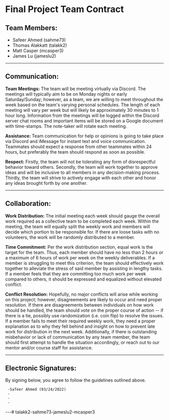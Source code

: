 # Final Project Team Contract
 **Team Members:**
---
 - Safeer Ahmed (sahme73)
 - Thomas Alakkatt (talakk2)
 - Matt Casper (mcasper3)
 - James Lu (jameslu2)

---

 **Communication:**
 ---
 **Team Meetings:** The team will be meeting virtually via Discord. The meetings will typically aim to be on Monday nights or early Saturday/Sunday; however, as a team, we are willing to meet throughout the week based on the team's varying personal schedules. The length of each meeting will vary per week but will likely be approximately 30 minutes to 1 hour long. Information from the meetings will be logged within the Discord server chat rooms and important items will be stored on a Google document with time-stamps. The note-taker will rotate each meeting.
 
  **Assistance:** Team communication for help or opinions is going to take place via Discord and iMessage for instant text and voice communication. Teammates should expect a response from other teammates within 24 hours, but preferably the team should respond as soon as possible.

 **Respect:** Firstly, the team will not be tolerating any form of disrespectful behavior toward others. Secondly, the team will work together to approve ideas and will be inclusive to all members in any decision-making process. Thirdly, the team will strive to actively engage with each other and honor any ideas brought forth by one another.
 
 ---

 **Collaboration:**
 ---
  **Work Distribution:** The initial meeting each week should gauge the overall work required as a collective team to be completed each week. Within the meeting, the team will equally split the weekly work and members will decide which portion to be responsible for. If there are loose tasks with no volunteers, the work will be randomly distributed to a member.
 
  **Time Commitment:** Per the work distribution section, equal work is the target for the team. Thus, each member should have no less than 2 hours or a maximum of 6 hours of work per week on the weekly deliverables. If a member is struggling to meet this criterion, the team should effectively work together to alleviate the stress of said member by assisting in lengthy tasks. If a member feels that they are committing too much work per week compared to others, it should be expressed and equalized without elevated conflict.

 **Conflict Resolution:** Hopefully, no major conflicts will arise while working on this project; however, disagreements are likely to occur and need proper resolution. If there are disagreements between individuals on how work should be handled, the team should vote on the proper course of action -- if there is a tie, possibly use randomization (i.e. coin flip) to resolve the issues. If a member fails to meet their required weekly work, they need a proper explanation as to why they fell behind and insight on how to prevent late work for distribution in the next week. Additionally, if there is outstanding misbehavior or lack of communication by any team member, the team should first attempt to handle the situation accordingly, or reach out to our mentor and/or course staff for assistance.
 
 ---

 **Electronic Signatures:**
 ---
 By signing below, you agree to follow the guidelines outlined above.
 
	 -Safeer Ahmed (03/24/2022)
	 -
	 -
	 -
 ---#   t a l a k k 2 - s a h m e 7 3 - j a m e s l u 2 - m c a s p e r 3  
 